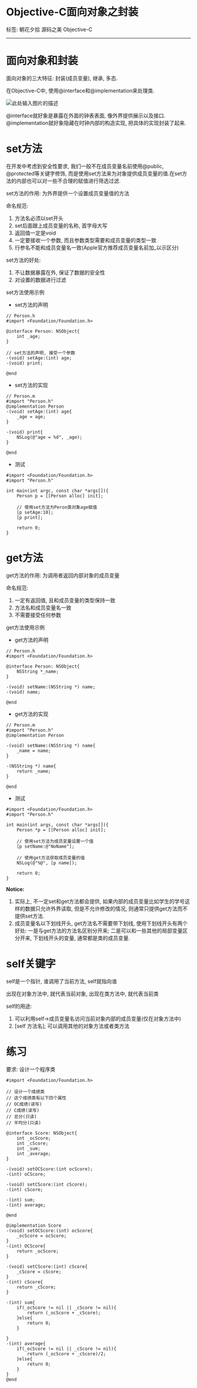 ﻿# Objective-C面向对象之封装

标签: 朝花夕拾 源码之美 Objective-C

---
# 面向对象和封装

面向对象的三大特征: 封装(成员变量), 继承, 多态.

在Objective-C中, 使用@interface和@implementation来处理类.

![此处输入图片的描述][1]

@interface就好象是暴露在外面的钟表表面, 像外界提供展示以及接口. @implementation就好象隐藏在时钟内部的构造实现, 把具体的实现封装了起来.

# set方法

在开发中考虑到安全性要求, 我们一般不在成员变量名前使用@public, @protected等关键字修饰, 而是使用set方法来为对象提供成员变量的值.在set方法的内部也可以对一些不合理的赋值进行筛选过滤.

set方法的作用: 为外界提供一个设置成员变量值的方法

命名规范:
> 
1. 方法名必须以set开头
2. set后面跟上成员变量的名称, 首字母大写
3. 返回值一定是void
4. 一定要接收一个参数, 而且参数类型需要和成员变量的类型一致
5. 行参名不能和成员变量名一致(Apple官方推荐成员变量名前加_以示区分)

set方法的好处:
> 
1. 不让数据暴露在外, 保证了数据的安全性
2. 对设置的数据进行过滤

set方法使用示例

- set方法的声明

```obc
// Person.h
#import <Foundation/Foundation.h>

@interface Person: NSObject{
    int _age;
}

// set方法的声明, 接受一个参数
-(void) setAge:(int) age;
-(void) print;

@end
```
- set方法的实现

``` obc
// Person.m
#import "Person.h"
@implementation Person
-(void) setAge:(int) age{
    _age = age;
}

-(void) print{
    NSLog(@"age = %d", _age);
}

@end
```
- 测试

``` obc
#import <Foundation/Foundation.h>
#import "Person.h"

int main(int argc, const char *args[]){
    Person p = [[Person alloc] init];
    
    // 使用set方法为Peron类对象age赋值
    [p setAge:10];
    [p print];
    
    return 0;
}
```
# get方法

get方法的作用: 为调用者返回内部对象的成员变量

命名规范:
> 
1. 一定有返回值, 且和成员变量的类型保持一致
2. 方法名和成员变量名一致
3. 不需要接受任何参数

get方法使用示例

- get方法的声明

``` obc
// Person.h
#import <Foundation/Foundation.h>

@interface Person: NSObject{
    NSString *_name;
}

-(void) setName:(NSString *) name;
-(void) name;

@end

```

- get方法的实现

```obc
// Person.m
#import "Person.h"
@implementation Person

-(void) setName:(NSString *) name{
    _name = name;
}

-(NSString *) name{
    return _name;
}

@end

```

- 测试

```obc
#import <Foundation/Foundation.h>
#import "Person.h"

int main(int args, const char *args[]){
    Person *p = [[Person alloc] init];
    
    // 使用set方法为成员变量设置一个值
    [p setName:@"NoName"];
    
    // 使用get方法获取成员变量的值
    NSLog(@"%@", [p name]);
    
    return 0;
}

```

> 
**Notice:**
1. 实际上, 不一定set和get方法都会提供, 如果内部的成员变量比如学生的学号这样的数据只允许外界读取, 但是不允许修改的情况, 则通常只提供get方法而不提供set方法.
2. 成员变量名以下划线开头, get方法名不需要带下划线, 使用下划线开头有两个好处: 一是与get方法的方法名区别分开来; 二是可以和一些其他的局部变量区分开来, 下划线开头的变量, 通常都是类的成员变量.

# self关键字

self是一个指针, 谁调用了当前方法, self就指向谁

> 
出现在对象方法中, 就代表当前对象, 出现在类方法中, 就代表当前类

self的用途:
1. 可以利用self->成员变量名访问当前对象内部的成员变量(仅在对象方法中)
2. [self 方法名]; 可以调用其他的对象方法或者类方法

# 练习

要求: 设计一个程序类

```obc
#import <Foundation/Foundation.h>

// 设计一个成绩类
// 这个成绩类有以下四个属性
// OC成绩(读写)
// C成绩(读写)
// 总分(只读)
// 平均分(只读)

@interface Score: NSObject{
    int _ocScore;
    int _cScore;
    int _sum;
    int _average;
}

-(void) setOCScore:(int ocScore);
-(int) oCScore;

-(void) setCScore:(int cScore);
-(int) cScore;

-(int) sum;
-(int) average;

@end
```
```obc
@implementation Score
-(void) setOCScore:(int) ocScore{
    _ocScore = ocScore;
}
-(int) OCScore{
    return _ocScore;
}

-(void) setCScore:(int) cScore{
    _cScore = cScore;
}
-(int) cScore{
    return _cScore;
}

-(int) sum{
    if(_ocScore != nil || _cScore != nil){
        return (_ocScore + _cScore);
    }else{
        return 0;
    }
    
}
-(int) average{
    if(_ocScore != nil || _cScore != nil){
        return (_ocScore + _cScore)/2;
    }else{
        return 0;
    }
}
@end
```

  [1]: http://i.niupic.com/images/2017/06/12/NhfFIU.png